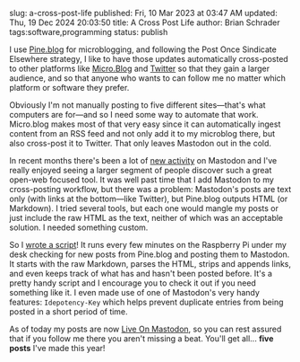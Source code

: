 slug: a-cross-post-life
published: Fri, 10 Mar 2023 at 03:47 AM
updated: Thu, 19 Dec 2024 20:03:50 
title: A Cross Post Life
author: Brian Schrader
tags:software,programming
status: publish

I use [Pine.blog][2] for microblogging, and following the Post Once Sindicate Elsewhere strategy, I like to have those updates automatically cross-posted to other platforms like [Micro.Blog][3] and [Twitter][4] so that they gain a larger audience, and so that anyone who wants to can follow me no matter which platform or software they prefer.

Obviously I'm not manually posting to five different sites&mdash;that's what computers are for&mdash;and so I need some way to automate that work. Micro.blog makes most of that very easy since it can automatically ingest content from an RSS feed and not only add it to my microblog there, but also cross-post it to Twitter. That only leaves Mastodon out in the cold.

In recent months there's been a lot of [new activity][6] on Mastodon and I've really enjoyed seeing a larger segment of people discover such a great open-web focused tool. It was well past time that I add Mastodon to my cross-posting workflow, but there was a problem: Mastodon's posts are text only (with links at the bottom&mdash;like Twitter), but Pine.blog outputs HTML (or Markdown). I tried several tools, but each one would mangle my posts or just include the raw HTML as the text, neither of which was an acceptable solution. I needed something custom.

So I [wrote a script][1]! It runs every few minutes on the Raspberry Pi under my desk checking for new posts from Pine.blog and posting them to Mastodon. It starts with the raw Markdown, parses the HTML, strips and appends links, and even keeps track of what has and hasn't been posted before. It's a pretty handy script and I encourage you to check it out if you need something like it. I even made use of one of Mastodon's very handy features: `Idepotency-Key` which helps prevent duplicate entries from being posted in a short period of time.

As of today my posts are now [Live On Mastodon][3], so you can rest assured that if you follow me there you aren't missing a beat. You'll get all... **five posts** I've made this year!

[1]: https://gist.github.com/Sonictherocketman/7951ec710b7be1f675e2e95cbcc5220e
[2]: https://pine.blog/
[3]: https://micro.blog/sonicrocketman
[4]: http://twitter.com/sonicrocketman
[5]: http://mastodon.social/@sonicrocketman
[6]: /archive/on-the-web-the-best-outcome-is-email/
